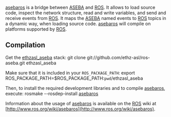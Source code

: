 [asebaros] is a bridge between [ASEBA] and [ROS].
It allows to load source code, inspect the network structure, read and write variables, and send and receive events from [ROS].
It maps the [ASEBA] named events to [ROS] topics in a dynamic way, when loading source code.
[asebaros] will compile on platforms supported by [ROS].

Compilation
-----------

Get the [ethzasl_aseba] stack:
	git clone git://github.com/ethz-asl/ros-aseba.git ethzasl_aseba

Make sure that it is included in your `ROS_PACKAGE_PATH`:
	export ROS_PACKAGE_PATH=$ROS_PACKAGE_PATH:`pwd`/ethzasl_aseba

Then, to install the required development libraries and to compile [asebaros], execute:
	rosmake --rosdep-install [asebaros]

Information about the usage of [asebaros] is available on the [ROS] wiki at [http://www.ros.org/wiki/asebaros](http://www.ros.org/wiki/asebaros).

[ASEBA]: http://mobots.epfl.ch/aseba.html
[ROS]: http://www.ros.org
[ethzasl_aseba]: http://www.ros.org/wiki/ethzasl_aseba
[asebaros]: http://www.ros.org/wiki/asebaros
